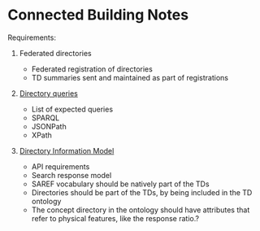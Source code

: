 # Connected Building Notes

Requirements:
1. Federated directories
   - Federated registration of directories
   - TD summaries sent and maintained as part of registrations

2. [Directory queries](connected-building-directory-queries.md)
   - List of expected queries
   - SPARQL
   - JSONPath
   - XPath

3. [Directory Information Model](connected-building-directory-information-model.md)
   - API requirements
   - Search response model
   - SAREF vocabulary should be natively part of the TDs
   - Directories should be part of the TDs, by being included in the TD ontology
   - The concept directory in the ontology should have attributes that refer to physical features, like the response ratio.?
